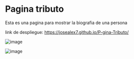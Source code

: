 # Pagina tributo

Esta es una pagina para mostrar la biografia de una persona

link de despliegue: https://josealex7.github.io/P-gina-Tributo/

![image](https://user-images.githubusercontent.com/89882027/151449925-b5637a02-589f-4670-ba99-8882e9a6b382.png)

![image](https://user-images.githubusercontent.com/89882027/151449976-4b0bb859-20fb-4956-bd94-4722aff89603.png)
